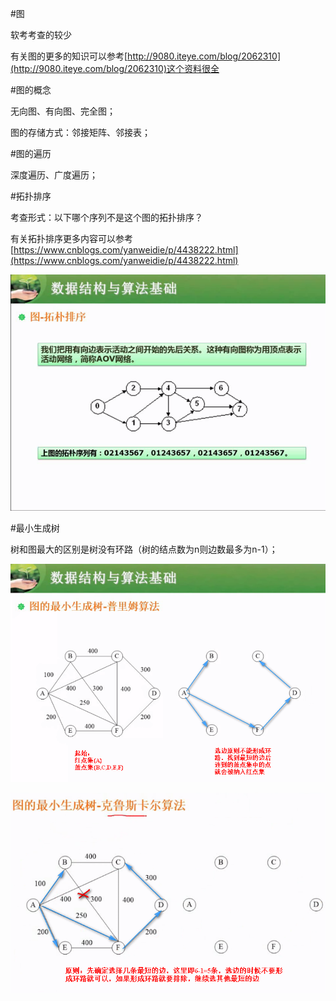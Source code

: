 #图

软考考查的较少

有关图的更多的知识可以参考[http://9080.iteye.com/blog/2062310](http://9080.iteye.com/blog/2062310)这个资料很全

#图的概念

无向图、有向图、完全图；

图的存储方式：邻接矩阵、邻接表；

#图的遍历

深度遍历、广度遍历；


#拓扑排序

考查形式：以下哪个序列不是这个图的拓扑排序？

有关拓扑排序更多内容可以参考[https://www.cnblogs.com/yanweidie/p/4438222.html](https://www.cnblogs.com/yanweidie/p/4438222.html)

![](/imgs/1.7.8-4拓扑排序.png)

#最小生成树

树和图最大的区别是树没有环路（树的结点数为n则边数最多为n-1）；

![](/imgs/1.7.8-5最小生成树普里姆算法.png)

![](/imgs/1.7.8-6最小生成树克鲁斯卡尔算法.png)
